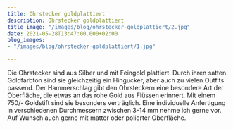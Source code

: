 ```yaml
---
title: Ohrstecker goldplattiert
description: Ohrstecker goldplattiert
title_image: "/images/blog/ohrstecker-goldplattiert/2.jpg"
date: 2021-05-28T13:47:00.000+02:00
blog_images:
- "/images/blog/ohrstecker-goldplattiert/1.jpg"

---
```

Die Ohrstecker sind aus Silber und mit Feingold plattiert. Durch ihren satten Goldfarbton sind sie gleichzeitig ein Hingucker, aber auch zu vielen Outfits passend. Der Hammerschlag gibt den Ohrsteckern eine besondere Art der Oberfläche, die etwas an das rohe Gold aus Flüssen erinnert.
Mit einem 750/- Goldstift sind sie besonders verträglich.
Eine individuelle Anfertigung in verschiedenen Durchmessern zwischen 3-14 mm nehme ich gerne vor. Auf Wunsch auch gerne mit matter oder polierter Oberfläche.